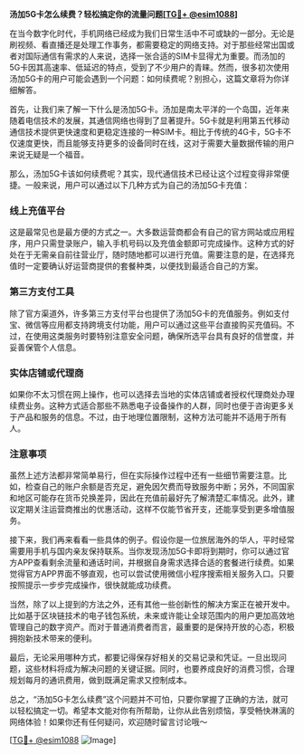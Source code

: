 **汤加5G卡怎么续费？轻松搞定你的流量问题[[TG💪+ @esim1088](https://t.me/s/esim1088)]**

在当今数字化时代，手机网络已经成为我们日常生活中不可或缺的一部分。无论是刷视频、看直播还是处理工作事务，都需要稳定的网络支持。对于那些经常出国或者对国际通信有需求的人来说，选择一张合适的SIM卡显得尤为重要。而汤加的5G卡因其高速率、低延迟的特点，受到了不少用户的青睐。然而，很多初次使用汤加5G卡的用户可能会遇到一个问题：如何续费呢？别担心，这篇文章将为你详细解答。

首先，让我们来了解一下什么是汤加5G卡。汤加是南太平洋的一个岛国，近年来随着电信技术的发展，其通信网络也得到了显著提升。5G卡就是利用第五代移动通信技术提供更快速度和更稳定连接的一种SIM卡。相比于传统的4G卡，5G卡不仅速度更快，而且能够支持更多的设备同时在线，这对于需要大量数据传输的用户来说无疑是一个福音。

那么，汤加5G卡该如何续费呢？其实，现代通信技术已经让这个过程变得非常便捷。一般来说，用户可以通过以下几种方式为自己的汤加5G卡充值：

### **线上充值平台**
这是最常见也是最方便的方式之一。大多数运营商都会有自己的官方网站或应用程序，用户只需登录账户，输入手机号码以及充值金额即可完成操作。这种方式的好处在于无需亲自前往营业厅，随时随地都可以进行充值。需要注意的是，在选择充值时一定要确认好运营商提供的套餐种类，以便找到最适合自己的方案。

### **第三方支付工具**
除了官方渠道外，许多第三方支付平台也提供了汤加5G卡的充值服务。例如支付宝、微信等应用都支持跨境支付功能，用户可以通过这些平台直接购买充值码。不过，在使用这类服务时要特别注意安全问题，确保所选平台具有良好的信誉度，并妥善保管个人信息。

### **实体店铺或代理商**
如果你不太习惯在网上操作，也可以选择去当地的实体店铺或者授权代理商处办理续费业务。这种方式适合那些不熟悉电子设备操作的人群，同时也便于咨询更多关于产品和服务的信息。不过，由于地理位置限制，这种方法可能并不适用于所有人。

### **注意事项**
虽然上述方法都非常简单易行，但在实际操作过程中还有一些细节需要注意。比如，检查自己的账户余额是否充足，避免因欠费而导致服务中断；另外，不同国家和地区可能存在货币兑换差异，因此在充值前最好先了解清楚汇率情况。此外，建议定期关注运营商推出的优惠活动，这样不仅能节省开支，还能享受到更多增值服务。

接下来，我们再来看看一些具体的例子。假设你是一位旅居海外的华人，平时经常需要用手机与国内亲友保持联系。当你发现汤加5G卡即将到期时，你可以通过官方APP查看剩余流量和通话时间，并根据自身需求选择合适的套餐进行续费。如果觉得官方APP界面不够直观，也可以尝试使用微信小程序搜索相关服务入口。只要按照提示一步步完成操作，很快就能成功续费。

当然，除了以上提到的方法之外，还有其他一些创新性的解决方案正在被开发中。比如基于区块链技术的电子钱包系统，未来或许能让全球范围内的用户更加高效地管理自己的数字资产。而对于普通消费者而言，最重要的是保持开放的心态，积极拥抱新技术带来的便利。

最后，无论采用哪种方式，都要记得保存好相关的交易记录和凭证。一旦出现问题，这些材料将成为解决问题的关键证据。同时，也要养成良好的消费习惯，合理规划每月的通讯费用，做到既满足需求又控制成本。

总之，“汤加5G卡怎么续费”这个问题并不可怕，只要你掌握了正确的方法，就可以轻松搞定一切。希望本文能对你有所帮助，让你从此告别烦恼，享受畅快淋漓的网络体验！如果你还有任何疑问，欢迎随时留言讨论哦～ 

[[TG💪+ @esim1088](https://t.me/s/esim1088) ![Image](https://i.postimg.cc/4NQfJmqS/Snipaste-2025-05-13-00-14-12.png)]